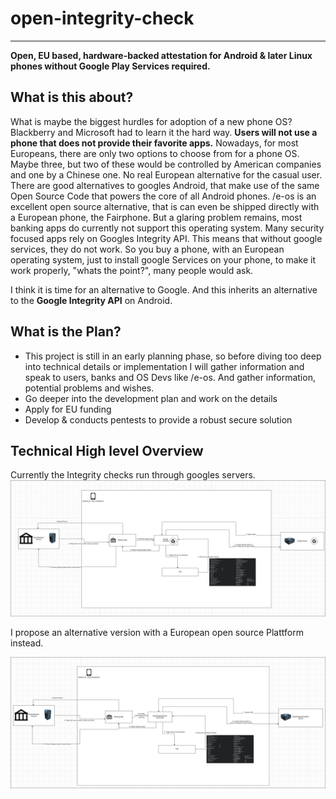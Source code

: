 
# open-integrity-check

---
**Open, EU based, hardware-backed attestation for Android & later Linux phones without Google Play Services required.**

## What is this about?

What is maybe the biggest hurdles for adoption of a new phone OS? Blackberry and Microsoft had to learn it the hard way. **Users will not use a phone that does not provide their favorite apps.**
Nowadays, for most Europeans, there are only two options to choose from for a phone OS.
Maybe three, but two of these would be controlled by American companies and one by a Chinese one. No real European alternative for the casual user.
There are good alternatives to googles Android, that make use of the same Open Source Code that powers the core of all Android phones.
/e-os is an excellent open source alternative, that is can even be shipped directly with a European phone, the Fairphone. But a glaring problem remains, most banking apps do currently not support this operating system. Many security focused apps rely on Googles Integrity API.
This means that without google services, they do not work. So you buy a phone, with an European operating system, just to install google Services on your phone, to make it work properly, "whats the point?", many people would ask.

I think it is time for an alternative to Google. And this inherits an alternative to the **Google Integrity API** on Android.

## What is the Plan?

* This project is still in an early planning phase, so before diving too deep into technical details or implementation I will gather information and speak to users, banks and OS Devs like /e-os. And gather information, potential problems and wishes.
* Go deeper into the development plan and work on the details
* Apply for EU funding
* Develop & conducts pentests to provide a robust secure solution

## Technical High level Overview

Currently the Integrity checks run through googles servers.
![Overview of the current setup with the google integrity API](Overview-Current-Setup.png?raw=true "Overview of the current setup with the google integrity API")

I propose an alternative version with a European open source Plattform instead.

!["Overview of the planned setup, replacing the google integrity API"](Overview-planned-Setup.png)
